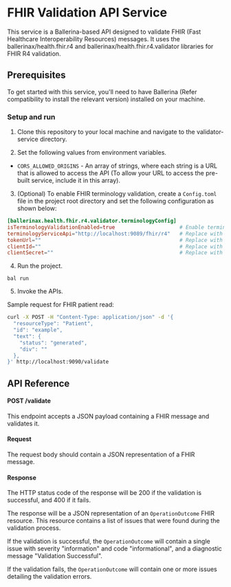 # FHIR Validation API Service

This service is a Ballerina-based API designed to validate FHIR (Fast Healthcare Interoperability Resources) messages. It uses the ballerinax/health.fhir.r4 and ballerinax/health.fhir.r4.validator libraries for FHIR R4 validation.

## Prerequisites
To get started with this service, you'll need to have Ballerina (Refer compatibility to install the relevant version) installed on your machine. 

### Setup and run

1. Clone this repository to your local machine and navigate to the validator-service directory.

2. Set the following values from environment variables.

- `CORS_ALLOWED_ORIGINS` - An array of strings, where each string is a URL that is allowed to access the API (To allow your URL to access the pre-built service, include it in this array).

3. (Optional) To enable FHIR terminology validation, create a `Config.toml` file in the project root directory and set the following configuration as shown below:

```toml
[ballerinax.health.fhir.r4.validator.terminologyConfig]
isTerminologyValidationEnabled=true                     # Enable terminology validation, set to false to disable
terminologyServiceApi="http://localhost:9089/fhir/r4"   # Replace with the actual URL of your FHIR R4 terminology service
tokenUrl=""                                             # Replace with the actual token URL
clientId=""                                             # Replace with the actual client ID
clientSecret=""                                         # Replace with the actual client secret
```

4. Run the project.

```ballerina
bal run
```

5. Invoke the APIs.

Sample request for FHIR patient read:

```bash
curl -X POST -H "Content-Type: application/json" -d '{
  "resourceType": "Patient",
  "id": "example",
  "text": {
    "status": "generated",
    "div": ""
  },
}' http://localhost:9090/validate
```

## API Reference

#### POST /validate

This endpoint accepts a JSON payload containing a FHIR message and validates it.

#### Request

The request body should contain a JSON representation of a FHIR message.

#### Response

The HTTP status code of the response will be 200 if the validation is successful, and 400 if it fails.

The response will be a JSON representation of an `OperationOutcome` FHIR resource. This resource contains a list of issues that were found during the validation process.

If the validation is successful, the `OperationOutcome` will contain a single issue with severity "information" and code "informational", and a diagnostic message "Validation Successful".

If the validation fails, the `OperationOutcome` will contain one or more issues detailing the validation errors.
